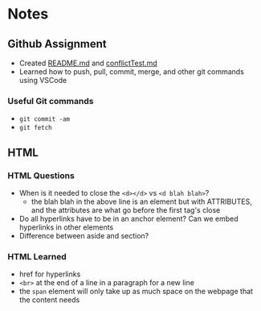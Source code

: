 # Notes
## Github Assignment
- Created [README.md](./README.md) and [conflictTest.md](./conflictTest.md)
- Learned how to push, pull, commit, merge, and other git commands using VSCode

### Useful Git commands
- `git commit -am`
- `git fetch`

## HTML
### HTML Questions
- When is it needed to close the `<d></d>` vs `<d blah blah>`?
   - the blah blah in the above line is an element but with ATTRIBUTES, and the attributes are what go before the first tag's close
- Do all hyperlinks have to be in an anchor element? Can we embed hyperlinks in other elements
- Difference between aside and section?

### HTML Learned
- href for hyperlinks
- `<br>` at the end of a line in a paragraph for a new line
- the `span` element will only take up as much space on the webpage that the content needs
